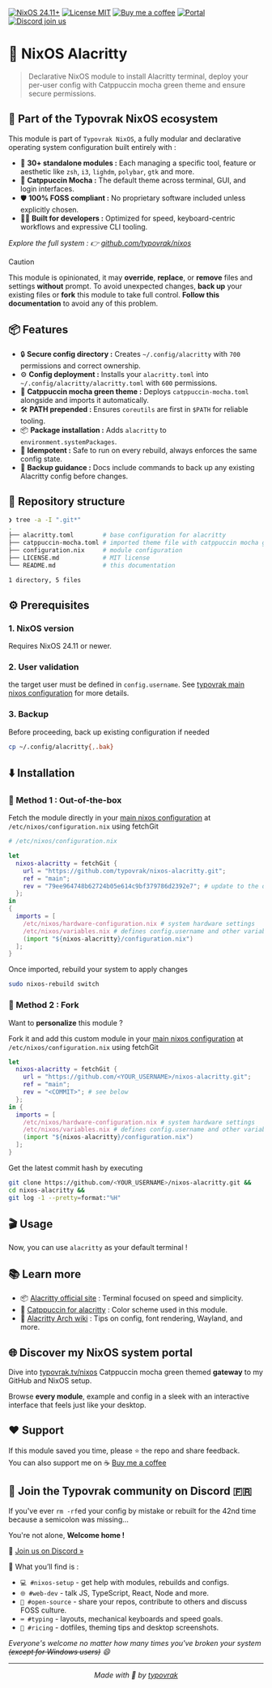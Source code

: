 [![NixOS 24.11+](https://img.shields.io/badge/NixOS-24.11%2B-a6e3a1?labelColor=45475a)](https://nixos.org/)
[![License MIT](https://img.shields.io/badge/License-MIT-cba6f7.svg?labelColor=45475a)](LICENSE.md)
[![Buy me a coffee](https://img.shields.io/badge/Buy%20me%20a%20coffee-☕-fab387?labelColor=45475a)](https://typovrak.tv/coffee)
[![Portal](https://img.shields.io/badge/Portal-typovrak.tv%2Fnixos-eba0ac?labelColor=45475a)](https://typovrak.tv/nixos)
[![Discord join us](https://img.shields.io/badge/Discord-Join%20us-74c7ec?labelColor=45475a&logo=discord&logoColor=white)](https://typovrak.tv/discord)

# 💯 NixOS Alacritty

> Declarative NixOS module to install Alacritty terminal, deploy your per-user config with Catppuccin mocha green theme and ensure secure permissions.

## 🧩 Part of the Typovrak NixOS ecosystem

This module is part of ```Typovrak NixOS```, a fully modular and declarative operating system configuration built entirely with :

- 🧱 **30+ standalone modules :** Each managing a specific tool, feature or aesthetic like ```zsh```, ```i3```, ```lighdm```, ```polybar```, ```gtk``` and more.
- 🎨 **Catppuccin Mocha :** The default theme across terminal, GUI, and login interfaces.
- 🛡️ **100% FOSS compliant :** No proprietary software included unless explicitly chosen.
- 🧑‍💻 **Built for developers :** Optimized for speed, keyboard-centric workflows and expressive CLI tooling.

*Explore the full system : 👉 [github.com/typovrak/nixos](https://github.com/typovrak/nixos)*

> [!CAUTION]
> This module is opinionated, it may **override**, **replace**, or **remove** files and settings **without** prompt. To avoid unexpected changes, **back up** your existing files or **fork** this module to take full control. **Follow this documentation** to avoid any of this problem.

## 📦 Features

- 🔒 **Secure config directory :** Creates ```~/.config/alacritty``` with ```700``` permissions and correct ownership.
- ⚙️ **Config deployment :** Installs your ```alacritty.toml``` into ```~/.config/alacritty/alacritty.toml``` with ```600``` permissions.
- 🎨 **Catppuccin mocha green theme :** Deploys ```catppuccin-mocha.toml``` alongside and imports it automatically.
- 🛠️ **PATH prepended :** Ensures ```coreutils``` are first in ```$PATH``` for reliable tooling.
- 📦 **Package installation :** Adds ```alacritty``` to ```environment.systemPackages```.
- 🔄 **Idempotent :** Safe to run on every rebuild, always enforces the same config state.
- 💾 **Backup guidance :** Docs include commands to back up any existing Alacritty config before changes.

## 📂 Repository structure

```bash
❯ tree -a -I ".git*"
.
├── alacritty.toml        # base configuration for alacritty
├── catppuccin-mocha.toml # imported theme file with catppuccin mocha green colors
├── configuration.nix     # module configuration
├── LICENSE.md            # MIT license
└── README.md             # this documentation

1 directory, 5 files
```

## ⚙️ Prerequisites

### 1. NixOS version
Requires NixOS 24.11 or newer.

### 2. User validation
the target user must be defined in ```config.username```. See [typovrak main nixos configuration](https://github.com/typovrak/nixos) for more details.

### 3. Backup
Before proceeding, back up existing configuration if needed
```bash
cp ~/.config/alacritty{,.bak}
```

## ⬇️ Installation

### 🚀 Method 1 : Out-of-the-box

Fetch the module directly in your [main nixos configuration](https://github.com/typovrak/nixos) at ```/etc/nixos/configuration.nix``` using fetchGit
```nix
# /etc/nixos/configuration.nix

let
  nixos-alacritty = fetchGit {
    url = "https://github.com/typovrak/nixos-alacritty.git";
    ref = "main";
    rev = "79ee964748b62724b05e614c9bf379786d2392e7"; # update to the desired commit
  };
in
{
  imports = [
    /etc/nixos/hardware-configuration.nix # system hardware settings
    /etc/nixos/variables.nix # defines config.username and other variables, see https://github.com/typovrak/nixos for more details
    (import "${nixos-alacritty}/configuration.nix")
  ];
}
```

Once imported, rebuild your system to apply changes
```bash
sudo nixos-rebuild switch
```

### 🍴 Method 2 : Fork

Want to **personalize** this module ?

Fork it and add this custom module in your [main nixos configuration](https://github.com/typovrak/nixos) at ```/etc/nixos/configuration.nix``` using fetchGit
```nix
let
  nixos-alacritty = fetchGit {
    url = "https://github.com/<YOUR_USERNAME>/nixos-alacritty.git";
    ref = "main";
    rev = "<COMMIT>"; # see below
  };
in {
  imports = [
    /etc/nixos/hardware-configuration.nix # system hardware settings
    /etc/nixos/variables.nix # defines config.username and other variables, see https://github.com/typovrak/nixos for more details
    (import "${nixos-alacritty}/configuration.nix")
  ];
}
```

Get the latest commit hash by executing
```bash
git clone https://github.com/<YOUR_USERNAME>/nixos-alacritty.git &&
cd nixos-alacritty &&
git log -1 --pretty=format:"%H"
```

## 🎬 Usage

Now, you can use ```alacritty``` as your default terminal !

## 📚 Learn more

- 📦 [Alacritty official site](https://alacritty.org) : Terminal focused on speed and simplicity.
- 🎨 [Catppuccin for alacritty](https://github.com/catppuccin/alacritty) : Color scheme used in this module.
- 🧰 [Alacritty Arch wiki](https://wiki.archlinux.org/title/Alacritty) : Tips on config, font rendering, Wayland, and more.

## 🌐 Discover my NixOS system portal

Dive into [typovrak.tv/nixos](https://typovrak.tv/nixos) Catppuccin mocha green themed **gateway** to my GitHub and NixOS setup.

Browse **every module**, example and config in a sleek with an interactive interface that feels just like your desktop.

## ❤️ Support

If this module saved you time, please ⭐️ the repo and share feedback.  
You can also support me on ☕ [Buy me a coffee](https://typovrak.tv/coffee)

## 💬 Join the Typovrak community on Discord 🇫🇷

If you've ever ```rm -rf```ed your config by mistake or rebuilt for the 42nd time because a semicolon was missing…

You're not alone, **Welcome home !**

🎯 [Join us on Discord »](https://typovrak.tv/discord)

🧭 What you’ll find is :

- ```💻 #nixos-setup``` - get help with modules, rebuilds and configs.
- ```🌐 #web-dev``` - talk JS, TypeScript, React, Node and more.
- ```🧠 #open-source``` - share your repos, contribute to others and discuss FOSS culture.
- ```⌨️ #typing``` - layouts, mechanical keyboards and speed goals.
- ```🎨 #ricing``` - dotfiles, theming tips and desktop screenshots.

*Everyone's welcome no matter how many times you've broken your system ~~(except for Windows users)~~ 😄*

---

<p align="center"><i>Made with 💜 by <a href="https://typovrak.tv">typovrak</a></i></p>
